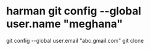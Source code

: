 # harman git config --global user.name "meghana"
git config --global user.email "abc.gmail.com"
git clone <url>
